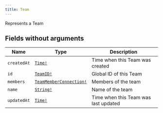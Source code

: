 ```yaml
---
title: Team
---
```


Represents a Team

## Fields without arguments

| Name | Type | Description |
|------|------|-------------|
| `createdAt` | [`Time!`](../scalar/time.md) | Time when this Team was created |
| `id` | [`TeamID!`](../scalar/teamid.md) | Global ID of this Team |
| `members` | [`TeamMemberConnection!`](../object/teammemberconnection.md) | Members of the team |
| `name` | [`String!`](../scalar/string.md) | Name of the team |
| `updatedAt` | [`Time!`](../scalar/time.md) | Time when this Team was last updated |

